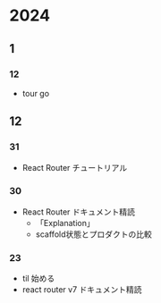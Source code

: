 # 2024
## 1
### 12
- tour go

## 12
### 31
- React Router チュートリアル

### 30
- React Router ドキュメント精読
  - 「Explanation」
  - scaffold状態とプロダクトの比較

### 23
- til 始める
- react router v7 ドキュメント精読
